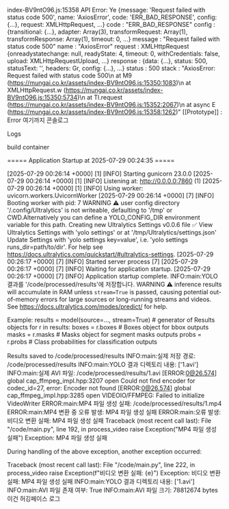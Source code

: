 index-BV9ntO96.js:15358 
 API Error: 
Ye {message: 'Request failed with status code 500', name: 'AxiosError', code: 'ERR_BAD_RESPONSE', config: {…}, request: XMLHttpRequest, …}
code
: 
"ERR_BAD_RESPONSE"
config
: 
{transitional: {…}, adapter: Array(3), transformRequest: Array(1), transformResponse: Array(1), timeout: 0, …}
message
: 
"Request failed with status code 500"
name
: 
"AxiosError"
request
: 
XMLHttpRequest {onreadystatechange: null, readyState: 4, timeout: 0, withCredentials: false, upload: XMLHttpRequestUpload, …}
response
: 
{data: {…}, status: 500, statusText: '', headers: Gr, config: {…}, …}
status
: 
500
stack
: 
"AxiosError: Request failed with status code 500\n    at M9 (https://mungai.co.kr/assets/index-BV9ntO96.js:15350:1083)\n    at XMLHttpRequest.w (https://mungai.co.kr/assets/index-BV9ntO96.js:15350:5734)\n    at Tl.request (https://mungai.co.kr/assets/index-BV9ntO96.js:15352:2067)\n    at async E (https://mungai.co.kr/assets/index-BV9ntO96.js:15358:1262)"
[[Prototype]]
: 
Error  여기까지 콘솔로그 



Logs

build
container



===== Application Startup at 2025-07-29 00:24:35 =====

[2025-07-29 00:26:14 +0000] [1] [INFO] Starting gunicorn 23.0.0
[2025-07-29 00:26:14 +0000] [1] [INFO] Listening at: http://0.0.0.0:7860 (1)
[2025-07-29 00:26:14 +0000] [1] [INFO] Using worker: uvicorn.workers.UvicornWorker
[2025-07-29 00:26:14 +0000] [7] [INFO] Booting worker with pid: 7
WARNING ⚠️ user config directory '/.config/Ultralytics' is not writeable, defaulting to '/tmp' or CWD.Alternatively you can define a YOLO_CONFIG_DIR environment variable for this path.
Creating new Ultralytics Settings v0.0.6 file ✅ 
View Ultralytics Settings with 'yolo settings' or at '/tmp/Ultralytics/settings.json'
Update Settings with 'yolo settings key=value', i.e. 'yolo settings runs_dir=path/to/dir'. For help see https://docs.ultralytics.com/quickstart/#ultralytics-settings.
[2025-07-29 00:26:17 +0000] [7] [INFO] Started server process [7]
[2025-07-29 00:26:17 +0000] [7] [INFO] Waiting for application startup.
[2025-07-29 00:26:17 +0000] [7] [INFO] Application startup complete.
INFO:main:YOLO 결과를 '/code/processed/results'에 저장합니다.
WARNING ⚠️ 
inference results will accumulate in RAM unless `stream=True` is passed, causing potential out-of-memory
errors for large sources or long-running streams and videos. See https://docs.ultralytics.com/modes/predict/ for help.

Example:
    results = model(source=..., stream=True)  # generator of Results objects
    for r in results:
        boxes = r.boxes  # Boxes object for bbox outputs
        masks = r.masks  # Masks object for segment masks outputs
        probs = r.probs  # Class probabilities for classification outputs

Results saved to /code/processed/results
INFO:main:실제 저장 경로: /code/processed/results
INFO:main:YOLO 결과 디렉토리 내용: ['1.avi']
INFO:main:실제 AVI 파일: /code/processed/results/1.avi
[ERROR:0@26.574] global cap_ffmpeg_impl.hpp:3207 open Could not find encoder for codec_id=27, error: Encoder not found
[ERROR:0@26.574] global cap_ffmpeg_impl.hpp:3285 open VIDEOIO/FFMPEG: Failed to initialize VideoWriter
ERROR:main:MP4 파일 생성 실패: /code/processed/results/1.mp4
ERROR:main:MP4 변환 중 오류 발생: MP4 파일 생성 실패
ERROR:main:오류 발생: 비디오 변환 실패: MP4 파일 생성 실패
Traceback (most recent call last):
  File "/code/main.py", line 192, in process_video
    raise Exception("MP4 파일 생성 실패")
Exception: MP4 파일 생성 실패

During handling of the above exception, another exception occurred:

Traceback (most recent call last):
  File "/code/main.py", line 222, in process_video
    raise Exception(f"비디오 변환 실패: {e}")
Exception: 비디오 변환 실패: MP4 파일 생성 실패
INFO:main:YOLO 결과 디렉토리 내용: ['1.avi']
INFO:main:AVI 파일 존재 여부: True
INFO:main:AVI 파일 크기: 78812674 bytes  이건 허깅페이스 로그